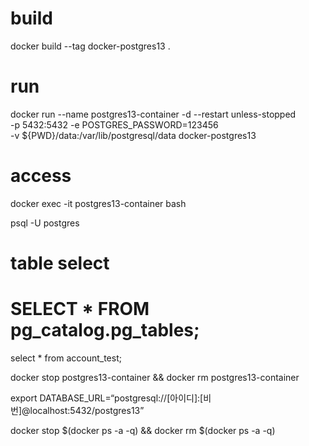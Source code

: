 # build
docker build --tag docker-postgres13 .

# run
docker run --name postgres13-container -d --restart unless-stopped \
-p 5432:5432 -e POSTGRES_PASSWORD=123456 \
-v ${PWD}/data:/var/lib/postgresql/data docker-postgres13

# access
docker exec -it postgres13-container bash

psql -U postgres

# table select
# SELECT * FROM pg_catalog.pg_tables;
select * from account_test;

docker stop postgres13-container && docker rm postgres13-container

export DATABASE_URL=“postgresql://[아이디]:[비번]@localhost:5432/postgres13”

docker stop $(docker ps -a -q) && docker rm $(docker ps -a -q)